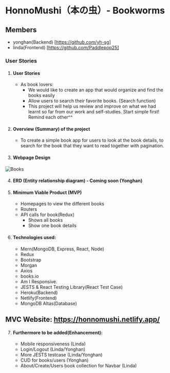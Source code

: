 # HonnoMushi（本の虫）- Bookworms

## Members
  - yonghan(Backend) [https://github.com/yh-sg]
  - linda(Frontend) [https://github.com/Paddlepop25]
  
### User Stories

1. #### User Stories
    - As book lovers:
      - We would like to create an app that would organize and find the books easily
      - Allow users to search their favorite books. (Search function)
      - This project will help us review and improve on what we had learnt so far from our work and self-studies. Start simple first! Remind each other^^

2. #### Overview (Summary) of the project
    -	To create a simple book app for users to look at the book details, to search for the book that they want to read together with pagination.
    
3. #### Webpage Design
  ![Books](https://user-images.githubusercontent.com/61861009/120096070-f6b25880-c15b-11eb-938f-4ee972d229e3.png)

4. #### ERD (Entity relationship diagram) - Coming soon (Yonghan)

5. #### Minimum Viable Product (MVP)
    - Homepages to view the different books
    - Routers
    - API calls for book(Redux)
        - Shows all books
        - Show one book details

6. #### Technologies used:
    - Mern(MongoDB, Express, React, Node)
    - Redux
    - Bootstrap
    - Morgan
    - Axios
    - books.io
    - Am I Responsive.
    - JESTS & React Testing Library(React Test Case)
    - Heroku(Backend)
    - Netlify(Frontend)
    - MongoDB Altas(Database)
    
## MVC Website: https://honnomushi.netlify.app/

7. #### Furthermore to be added(Enhancement):
    - Mobile responsiveness (Linda)
    - Login/Logout (Linda/Yonghan)
    - More JESTS testcase (Linda/Yonghan)
    - CUD for books/users (Yonghan)
    - About/Create/Users book collection for Navbar (Linda)
